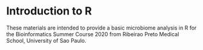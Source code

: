 # Introduction to R

These materials are intended to provide a basic microbiome analysis in R for the Bioinformatics Summer Course 2020 from Ribeirao Preto Medical School, University of Sao Paulo.
